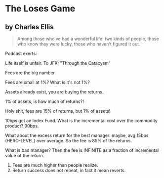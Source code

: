 # The Loses Game 
## by Charles Ellis

> Among those who've had a wonderful life: two kinds of people, those who know they were lucky, those who haven't figured it out.

Podcast exerts:
  
Life itself is unfair.  To JFK: "Through the Catacysm"

Fees are the big number.

Fees are small at 1%?  What is it's not 1%?

Assets already exist, you are buying the returns.

1% of assets, is how much of returns?!

Holy shit, fees are 15% of returns, but 1% of assets!

10bps get an Index Fund.  What is the incremental cost over the commodity product?  90bps.

What about the excess return for the best manager: maybe, avg 15bps (HERO-LEVEL) over average.  So the fee is 85% of the returns.

What is bad manager? Then the fee is INFINITE as a fraction of incremental value of the return.

1.  Fees are much higher than people realize.
2.  Return success does not repeat, in fact it mean reverts.


